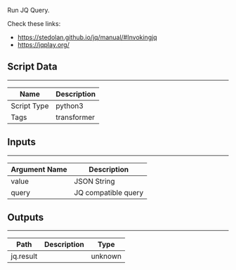Run JQ Query. 

Check these links:

- https://stedolan.github.io/jq/manual/#Invokingjq
- https://jqplay.org/

## Script Data

---

| **Name** | **Description** |
| --- | --- |
| Script Type | python3 |
| Tags | transformer |

## Inputs

---

| **Argument Name** | **Description** |
| --- | --- |
| value | JSON String |
| query | JQ compatible query |

## Outputs

---

| **Path** | **Description** | **Type** |
| --- | --- | --- |
| jq.result |  | unknown |
